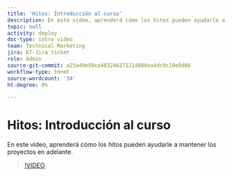 ```yaml
---
title: 'Hitos: Introducción al curso'
description: En este vídeo, aprenderá cómo los hitos pueden ayudarle a mantener los proyectos en adelante.
topic: null
activity: deploy
doc-type: intro video
team: Technical Marketing
jira: KT-Jira ticket
role: Admin
source-git-commit: a25a49e59ca483246271214886ea4dc9c10e8d66
workflow-type: tm+mt
source-wordcount: '34'
ht-degree: 0%

---
```


# Hitos: Introducción al curso

En este vídeo, aprenderá cómo los hitos pueden ayudarle a mantener los proyectos en adelante.

>[!VIDEO](https://video.tv.adobe.com/v/335203/?quality=12&learn=on)

